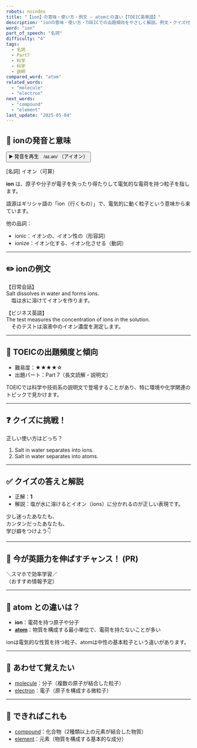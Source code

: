 ```yaml
---
robots: noindex
title: "【ion】の意味・使い方・例文 ― atomとの違い【TOEIC英単語】"
description: "ionの意味・使い方・TOEICでの出題傾向をやさしく解説。例文・クイズ付きでatomとの違いもわかりやすく学べます。"
word: "ion"
part_of_speech: "名詞"
difficulty: "4"
tags:
  - 名詞
  - Part7
  - 科学
  - 科学
  - 説明
compared_word: "atom"
related_words:
  - "molecule"
  - "electron"
next_words:
  - "compound"
  - "element"
last_update: "2025-05-04"
---
```


## 🔰 ionの発音と意味

<button class="play-audio" onclick="playTTS('ion')">
  <span class="play-audio-main">
    ▶️ 発音を再生　/aɪ.ən/
  </span>
  <span class="play-audio-sub">
    （アイオン）
  </span>
</button>

[名詞] イオン（可算）

**ion** は、原子や分子が電子を失ったり得たりして電気的な電荷を持つ粒子を指します。

語源はギリシャ語の「ion（行くもの）」で、電気的に動く粒子という意味から来ています。

他の品詞：  
- ionic：イオンの、イオン性の（形容詞）
- ionize：イオン化する、イオン化させる（動詞）

---

## ✏️ ionの例文

【日常会話】  
Salt dissolves in water and forms ions.  
　塩は水に溶けてイオンを作ります。

【ビジネス英語】  
The test measures the concentration of ions in the solution.  
　そのテストは溶液中のイオン濃度を測定します。

---

## 🎯 TOEICの出題頻度と傾向

- 難易度：★★★★☆
- 出題パート：Part 7（長文読解・説明文）

TOEICでは科学や技術系の説明文で登場することがあり、特に環境や化学関連のトピックで見かけます。

---

## ❓ クイズに挑戦！

正しい使い方はどっち？

1. Salt in water separates into ions.  
2. Salt in water separates into atoms.

---

## ✅ クイズの答えと解説

- 正解：**1**
- 解説：塩が水に溶けるとイオン（ions）に分かれるのが正しい表現です。

少し迷ったあなたも、  
カンタンだったあなたも、  
学び癖をつけよう👇️

---

## 🚀 今が英語力を伸ばすチャンス！ (PR)

<div class="info-center">
＼スマホで効率学習／<br>  
（おすすめ情報予定）
</div>

---

## 🤔  atom との違いは？

- **ion**：電荷を持つ原子や分子
- **[atom](/word/atom)**：物質を構成する最小単位で、電荷を持たないことが多い

ionは電気的な性質を持つ粒子、atomは中性の基本粒子という違いがあります。

---

## 🧩 あわせて覚えたい

- [molecule](/word/molecule)：分子（複数の原子が結合した粒子）
- [electron](/word/electron)：電子（原子を構成する微粒子）

---

## 📖 できればこれも

- [compound](/word/compound)：化合物（2種類以上の元素が結合した物質）
- [element](/word/element)：元素（物質を構成する基本的な成分）

<!-- cvid: aid28_bid05 -->
